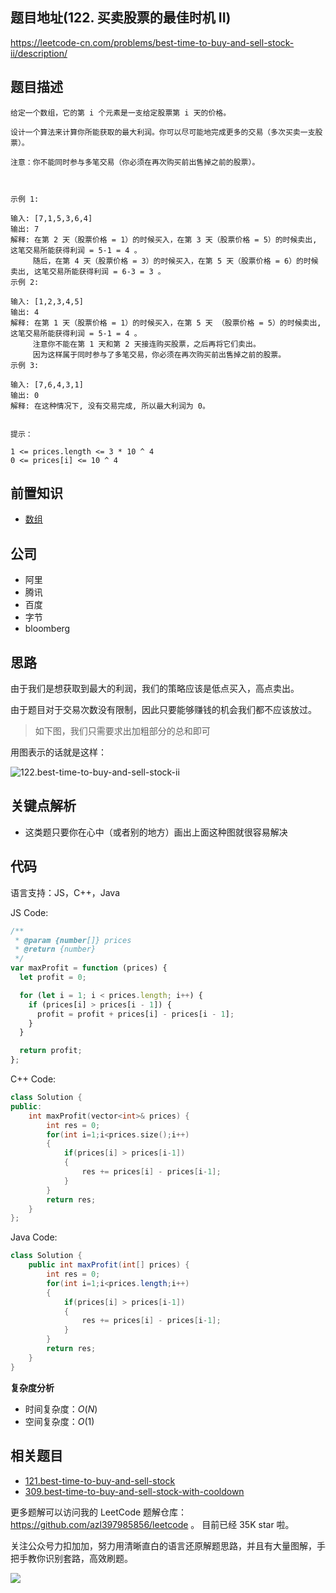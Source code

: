 ## 题目地址(122. 买卖股票的最佳时机 II)

https://leetcode-cn.com/problems/best-time-to-buy-and-sell-stock-ii/description/

## 题目描述

```
给定一个数组，它的第 i 个元素是一支给定股票第 i 天的价格。

设计一个算法来计算你所能获取的最大利润。你可以尽可能地完成更多的交易（多次买卖一支股票）。

注意：你不能同时参与多笔交易（你必须在再次购买前出售掉之前的股票）。

 

示例 1:

输入: [7,1,5,3,6,4]
输出: 7
解释: 在第 2 天（股票价格 = 1）的时候买入，在第 3 天（股票价格 = 5）的时候卖出, 这笔交易所能获得利润 = 5-1 = 4 。
     随后，在第 4 天（股票价格 = 3）的时候买入，在第 5 天（股票价格 = 6）的时候卖出, 这笔交易所能获得利润 = 6-3 = 3 。
示例 2:

输入: [1,2,3,4,5]
输出: 4
解释: 在第 1 天（股票价格 = 1）的时候买入，在第 5 天 （股票价格 = 5）的时候卖出, 这笔交易所能获得利润 = 5-1 = 4 。
     注意你不能在第 1 天和第 2 天接连购买股票，之后再将它们卖出。
     因为这样属于同时参与了多笔交易，你必须在再次购买前出售掉之前的股票。
示例 3:

输入: [7,6,4,3,1]
输出: 0
解释: 在这种情况下, 没有交易完成, 所以最大利润为 0。
 

提示：

1 <= prices.length <= 3 * 10 ^ 4
0 <= prices[i] <= 10 ^ 4

```

## 前置知识

- [数组](https://github.com/azl397985856/leetcode/blob/master/thinkings/basic-data-structure.md)

## 公司

- 阿里
- 腾讯
- 百度
- 字节
- bloomberg

## 思路

由于我们是想获取到最大的利润，我们的策略应该是低点买入，高点卖出。

由于题目对于交易次数没有限制，因此只要能够赚钱的机会我们都不应该放过。

> 如下图，我们只需要求出加粗部分的总和即可

用图表示的话就是这样：

![122.best-time-to-buy-and-sell-stock-ii](https://tva1.sinaimg.cn/large/007S8ZIlly1ghlu8sjjprj30ff0bv0te.jpg)

## 关键点解析

- 这类题只要你在心中（或者别的地方）画出上面这种图就很容易解决

## 代码

语言支持：JS，C++，Java

JS Code:

```js
/**
 * @param {number[]} prices
 * @return {number}
 */
var maxProfit = function (prices) {
  let profit = 0;

  for (let i = 1; i < prices.length; i++) {
    if (prices[i] > prices[i - 1]) {
      profit = profit + prices[i] - prices[i - 1];
    }
  }

  return profit;
};
```

C++ Code:

```c++
class Solution {
public:
    int maxProfit(vector<int>& prices) {
        int res = 0;
        for(int i=1;i<prices.size();i++)
        {
            if(prices[i] > prices[i-1])
            {
                res += prices[i] - prices[i-1];
            }
        }
        return res;
    }
};
```

Java Code:

```java
class Solution {
    public int maxProfit(int[] prices) {
        int res = 0;
        for(int i=1;i<prices.length;i++)
        {
            if(prices[i] > prices[i-1])
            {
                res += prices[i] - prices[i-1];
            }
        }
        return res;
    }
}
```

**复杂度分析**

- 时间复杂度：$O(N)$
- 空间复杂度：$O(1)$

## 相关题目

- [121.best-time-to-buy-and-sell-stock](./121.best-time-to-buy-and-sell-stock.md)
- [309.best-time-to-buy-and-sell-stock-with-cooldown](./309.best-time-to-buy-and-sell-stock-with-cooldown.md)

更多题解可以访问我的 LeetCode 题解仓库：https://github.com/azl397985856/leetcode 。 目前已经 35K star 啦。

关注公众号力扣加加，努力用清晰直白的语言还原解题思路，并且有大量图解，手把手教你识别套路，高效刷题。

![](https://tva1.sinaimg.cn/large/007S8ZIlly1gfcuzagjalj30p00dwabs.jpg)
